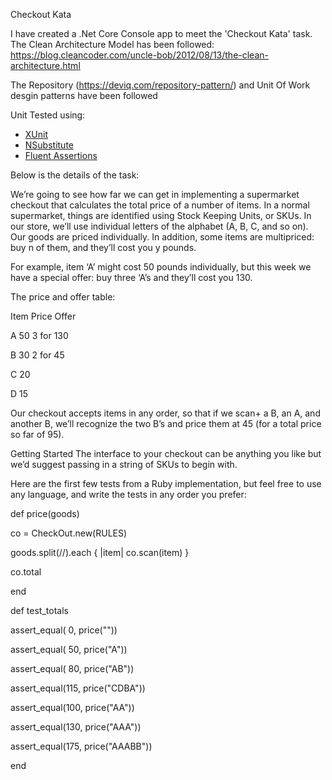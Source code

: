 Checkout Kata


I have created a .Net Core Console app to meet the 'Checkout Kata' task. 
The Clean Architecture Model has been followed: 
https://blog.cleancoder.com/uncle-bob/2012/08/13/the-clean-architecture.html 

The Repository (https://deviq.com/repository-pattern/) and Unit Of Work desgin patterns have been followed


Unit Tested using:
- [XUnit](https://xunit.github.io/)
- [NSubstitute](http://nsubstitute.github.io/)
- [Fluent Assertions](http://www.fluentassertions.com/)

Below is the details of the task:

We’re going to see how far we can get in implementing a supermarket checkout that calculates the total price of a number of items. 
In a normal supermarket, things are identified using Stock Keeping Units, or SKUs. In our store, we’ll use individual letters of the alphabet (A, B, C, and so on). 
Our goods are priced individually. In addition, some items are multipriced: buy n of them, and they’ll cost you y pounds. 

For example, item ‘A’ might cost 50 pounds individually, but this week we have a special offer: buy three ‘A’s and they’ll cost you 130. 

The price and offer table:

Item Price Offer

A 50 3 for 130

B 30 2 for 45

C 20

D 15



Our checkout accepts items in any order, so that if we scan+ a B, an A, and another B, we’ll recognize the two B’s and price them at 45 (for a total price so far of 95).

Getting Started 
The interface to your checkout can be anything you like but we’d suggest passing in a string of SKUs to begin with. 

Here are the first few tests from a Ruby implementation, but feel free to use any language, and write the tests in any order you prefer:

def price(goods)

co = CheckOut.new(RULES)

goods.split(//).each { |item| co.scan(item) }

co.total

end

def test_totals

assert_equal( 0, price(""))

assert_equal( 50, price("A"))

assert_equal( 80, price("AB"))

assert_equal(115, price("CDBA"))

assert_equal(100, price("AA"))

assert_equal(130, price("AAA"))

assert_equal(175, price("AAABB"))

end
